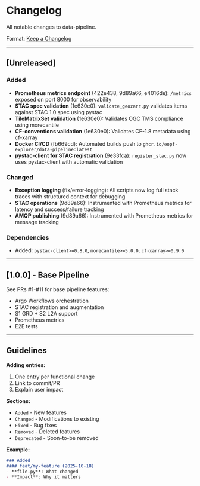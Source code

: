 # Changelog

All notable changes to data-pipeline.

Format: [Keep a Changelog](https://keepachangelog.com/en/1.0.0/)

---

## [Unreleased]

### Added

- **Prometheus metrics endpoint** (422e438, 9d89a66, e4016de): `/metrics` exposed on port 8000 for observability
- **STAC spec validation** (1e630e0): `validate_geozarr.py` validates items against STAC 1.0 spec using pystac
- **TileMatrixSet validation** (1e630e0): Validates OGC TMS compliance using morecantile
- **CF-conventions validation** (1e630e0): Validates CF-1.8 metadata using cf-xarray
- **Docker CI/CD** (fb669cd): Automated builds push to `ghcr.io/eopf-explorer/data-pipeline:latest`
- **pystac-client for STAC registration** (9e33fca): `register_stac.py` now uses pystac-client with automatic validation

### Changed

- **Exception logging** (fix/error-logging): All scripts now log full stack traces with structured context for debugging
- **STAC operations** (9d89a66): Instrumented with Prometheus metrics for latency and success/failure tracking
- **AMQP publishing** (9d89a66): Instrumented with Prometheus metrics for message tracking

### Dependencies

- Added: `pystac-client>=0.8.0`, `morecantile>=5.0.0`, `cf-xarray>=0.9.0`

---

## [1.0.0] - Base Pipeline

See PRs #1-#11 for base pipeline features:
- Argo Workflows orchestration
- STAC registration and augmentation
- S1 GRD + S2 L2A support
- Prometheus metrics
- E2E tests

---

## Guidelines

**Adding entries:**
1. One entry per functional change
2. Link to commit/PR
3. Explain user impact

**Sections:**
- `Added` - New features
- `Changed` - Modifications to existing
- `Fixed` - Bug fixes
- `Removed` - Deleted features
- `Deprecated` - Soon-to-be removed

**Example:**
```markdown
### Added
#### feat/my-feature (2025-10-18)
- **file.py**: What changed
- **Impact**: Why it matters
```
